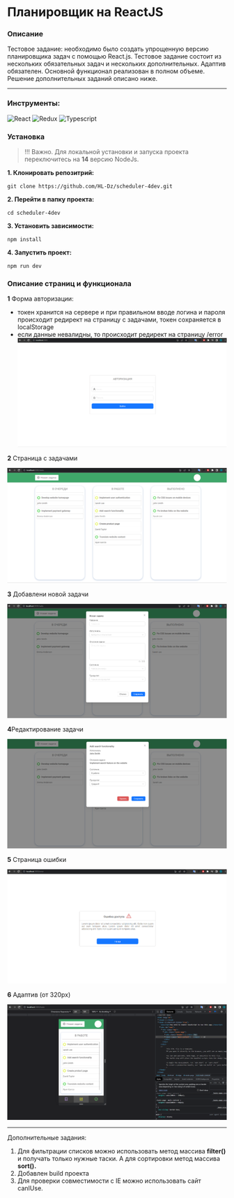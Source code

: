 # Планировщик на ReactJS

### Описание

Тестовое задание: необходимо было создать упрощенную версию планировщика задач с помощью React.js. Тестовое
задание состоит из нескольких обязательных задач и нескольких дополнительных. Адаптив обязателен. Основной функционал реализован в полном объеме. Решение дополнительных заданий описано ниже.

---

### Инструменты:

![React](https://img.shields.io/badge/-React-090909?style=for-the-badge&logo=React&logoColor=03c2e5)
![Redux](https://img.shields.io/badge/-Redux-090909?style=for-the-badge&logo=redux&logoColor=7b3ebc)
![Typescript](https://img.shields.io/badge/-TypeScript-090909?style=for-the-badge&logo=TypeScript&logoColor=2f74c0)

### Установка

> !!! Важно. Для локальной установки и запуска проекта переключитесь на **14** версию NodeJs.

**1. Клонировать репозитрий:**

```command
git clone https://github.com/HL-Dz/scheduler-4dev.git
```

**2. Перейти в папку проекта:**

```command
cd scheduler-4dev
```

**3. Установить зависимости:**

```command
npm install
```

**4. Запустить проект:**

```command
npm run dev
```

### Описание страниц и функционала

**1** Форма авторизации:

- токен хранится на сервере и при правильном вводе логина и пароля происходит редирект на страницу с задачами, токен сохраняется в localStorage
- если данные невалидны, то происходит редирект на страницу /error
  ![Авторизация](./src/images/auth.png)

**2** Страница с задачами

![Задачи](./src/images/tasks.png)

**3** Добавлени новой задачи

![Новая задача](./src/images/new-task.png)

**4**Редактирование задачи

![Редактирование задачи](./src/images/update-task.png)

**5** Страница ошибки

![Страница ошибки](./src/images/error.png)

**6** Адаптив (от 320px)

![Адаптив](./src/images/responsive.png)

---

Дополнительные задания:

1. Для фильтрации списков можно использовать метод массива **filter()** и получать только нужные таски. А для сортировки метод массива **sort().**
2. Добавлен build проекта
3. Для проверки совместимости с IE можно использовать сайт canIUse.

